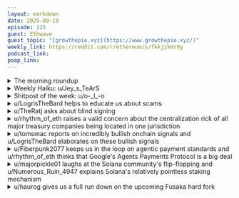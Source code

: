```yaml
---
layout: markdown
date: 2025-09-19
episode: 125
guest: Ethwave
guest_topic: "[growthepie.xyz](https://www.growthepie.xyz/)"
weekly_link: https://reddit.com/r/ethereum/s/fkkjzkHr9y
podcast_link: 
poap_link: 
---
```



<details markdown=1>
<summary>The morning roundup</summary>
[View on Reddit →](https://reddit.com/r/ethereum/comments/1nkumlt/comment/nf0rod6/)

[u/https://reddit.com/user/FrenktheTank/](https://reddit.com/u/https://reddit.com/user/FrenktheTank/)

> Ethereum

[u/https://reddit.com/user/TimbukNine/](https://reddit.com/u/Ethzenn)

> $4,528

[u/alexiskef](https://reddit.com/u/alexiskef)

> 0.0388

</details>
<details markdown=1>
<summary>Weekly Haiku: u/Jey_s_TeArS</summary>
[View on Reddit →](https://reddit.com/r/ethereum/comments/1nfotal/daily_general_discussion_september_13_2025/ne1nfbh/)

*Air-gapped signing keys,*

*No anxiety disease,*

*Security breeze.*

</details>
<details markdown=1>
<summary>Shitpost of the week: u/o-_l_-o</summary>
[View on Reddit →](https://reddit.com/r/ethereum/comments/1njzewo/comment/nex8xml/)

As the best looking member of this sub, I'm thinking about starting an OF where I sexily talk about Ethereum. 

</details>
<details markdown=1>
<summary>u/LogrisTheBard helps to educate us about scams</summary>
[View on Reddit →](https://reddit.com/r/ethereum/comments/1neugb4/daily_general_discussion_september_12_2025/ndurv6k/)

So I just had a partner of mine get scammed trying to send me money. Really sad to see. They just copied the address of the last payment to me from the gnosis safe transaction history and sent it. Unfortunately that last payment was using a spoofed USDC contract and wasn't initiated by them but by another caller and the transaction history on gnosis safe is really really dumb. Some basic wisdom that I told them.

1. Take the address from my invoice obviously. They were just trying to save literally one second of switching between windows because they already were copy pasting the amount due from the invoice.
2. Use ENS when available. A typo there will most likely just fail to resolve; it's unlikely to cause harm.
3. Use a standalone Gnosis safe app, not the web app. This wouldn't have solved this particular problem but if you're using a frontend you have no control over the dependencies.
4. This is a problem with ERC-20 sends in general. As I write on [my explorers guide](https://tokenomicsexplained.com/the-rabbit-hole-explorers-guide/#send-a-test-transaction-first) "There are attackers who generate wallets with similar addresses to ones you own. They’ll even “dust attack” you with some tiny amount of funds to your address so their address will appear in a short list when you fill out the send form. You can simply miskey something and replace a character somewhere. An OS virus can replace the target address in your clipboard. A malicious wallet software can replace the target address in the transaction before forwarding it to your hardware wallet. There’s just a lot of things that can go wrong with this model."

This entire attack vector would be better avoided if we had a decent invoicing system on chain. In addition to sending them the legal invoice form I could have sent them an invoice on chain so I would **pull** the funds from them. If someone somehow hijacks the address on my pull then an invoice goes to a scammer address and no harm is done.

Does anyone here have any experience using a decent on-chain invoicing system? I know request network was supposed to do that back in the day but they don't seem to support sign in with ethereum or even wallet logins on their site and I'm not buying some shitty REQ token to interact with a basic invoicing system.

</details>
<details markdown=1>
<summary>u/TheRatj asks about blind signing</summary>
[View on Reddit →](https://reddit.com/r/ethereum/comments/1neugb4/daily_general_discussion_september_12_2025/ndvrwwu/)

I was swapping some rETH to ETH using CowSwap. On a Ledger Nano S, using Metamask.

This requires Blind Signing. To my untrained eye, there was nothing I could validate on the ledger screen to confirm it was the correct transaction. This is definitely a bit of a problem. I just went with it and luckily the trade worked as intended. 

Is there something I should be looking for to check to ensure it's the right transaction?

Is there a different wallet (eg. Rabby) that would fix this issue?

Is there a different hardware wallet that would fix this issue?

</details>
<details markdown=1>
<summary>u/rhythm_of_eth raises a valid concern about the centralization rick of all major treasury companies being located in one jurisdiction</summary>
[View on Reddit →](https://reddit.com/r/ethereum/comments/1nfotal/daily_general_discussion_september_13_2025/ndyq3nl/)

Thought exercise: 

*What are the risks to Ethereum when it comes to DATs all being US based and with a combined target of roughly 20% of all ETH currently in existence?*

I find myself thinking that having a variety of DATs is meaningless if they are all US based. 

*What's the likelihood of a seizure of assets or a flat out prohibition in the future?*

Ethereum is pushing for scale but also for *privacy features*. I fear the latest policy shift is just mirage and that the end game is too damaging for the power accumulation of any government, so it's likely going to be slammed into the ground. Not even by political opposition... It's even more likely to happen at the hands of the same administration currently encouraging it.

How likely is it that Ethereum *actually* gets embedded into the current traditional financial system so that de-attaching it becomes more problematic than the alternative of letting it run?

</details>
<details markdown=1>
<summary>u/tomsmac reports on incredibly bullish onchain signals and u/LogrisTheBard elaborates on these bullish signals</summary>
[View on Reddit →](https://reddit.com/r/ethereum/comments/1nhczkt/daily_general_discussion_september_15_2025/neeupl9/)

[u/tomsmac](https://reddit.com/u/tomsmac):

Just remarkable bullish signals.

Between 55K and 400K daily ETH leaving the exchanges and into self custody on a DAILY basis followed by Whale’s wallets selling BTC and then buying ETH is perhaps the most bullish signals that I’ve ever seen since the $1.5-1.7 bottom and I’ve been doing this for a very long time.

Financial institutions, both American and foreign are stacking at incredible speed.

You’re not going to want to miss this.

---

[View on Reddit →](https://reddit.com/r/ethereum/comments/1nhczkt/daily_general_discussion_september_15_2025/nef3cwc/)

[u/LogrisTheBard](https://reddit.com/u/LogrisTheBard):

[Accumulation signals](https://reddit.com/r/ethereum/comments/1n4m3vn/daily_general_discussion_august_31_2025/nbr23q8/) have been flashing everywhere for months. Retail wallet share has been falling; whale wallet share has been accumulating at a massive rate. Exchange reserves are plummeting and DATs have been grabbing all they can before their mNAV runs out of fuel.

I do expect we'll see some debt offerings soon where they can feed the corporate bond payments using ETH yields. If it works for MSTR where BTC has 0 yield I see little reason it shouldn't work for ETH with an inherent 2.5%+ yield. If the DXY wants to take another leg down and Powell lowers rates that will make this even more favorable for whichever DAT wants to try it.

</details>
<details markdown=1>
<summary>u/Fiberpunk2077 keeps us in the loop on agentic payment standards and u/rhythm_of_eth thinks that Google's Agents Payments Protocol is a big deal</summary>
[View on Reddit →](https://reddit.com/r/ethereum/comments/1ni8i0e/daily_general_discussion_september_16_2025/nej0pg5/)

[u/Fiberpunk2077](https://reddit.com/u/Fiberpunk2077):

A month ago the Ethereum Foundation X account posted a thread on agentic payments using crypto via the x402 Payment Required standard, developed as an open standard by Coinbase.

Today Google released the Agent Payments Protocol (AP2) open standard for broader agentic payments, but it includes x402 as an extension for crypto payments.

Coinbase and the Ethereum Foundation were collaborators for the new standard.

<https://cloud.google.com/blog/products/ai-machine-learning/announcing-agents-to-payments-ap2-protocol>

---

[View on Reddit →](https://reddit.com/r/ethereum/comments/1nj45oz/daily_general_discussion_september_17_2025/neo4fd3/)

[u/rhythm_of_eth](https://reddit.com/u/rhythm_of_eth):

I low-key think that Google spearheading the AP2 (Agents Payment Protocol) with contributions of the EF and Coinbase is a big deal.

There's a decent chance that Google might convince financial institutions to leverage their GCUL L1 chain instead of Ethereum with the promise of better liquidity and performance down the line.

I'm wondering how many will fall for the counter-party risk trap and the compatibility issues with other Blockchains (GCUL is not EVM). 

Google is making it difficult to anticipate these problems by pushing public standards like AP2 promising Blockchain interoperability with businesses at the app layer.

The EF is a contributor to said standards and I'm left wondering what will happen in this particular front.

It does feel like Ethereum has challenges arising in many fronts with...

- Corporate L1s competing for TradFi attention
- Fractious L2s competing for retail user attention

</details>
<details markdown=1>
<summary>u/majorpickle01 laughs at the Solana community's flip-flopping and u/Numerous_Ruin_4947 explains Solana's relatively pointless staking mechanism</summary>
[View on Reddit →](https://reddit.com/r/ethereum/comments/1nj45oz/daily_general_discussion_september_17_2025/neo04ru/)

[u/majorpickle01](https://reddit.com/u/majorpickle01):

It's very funny seeing Solana peeps flip flop constantly on narratives.

First fees are too high, then Solana is better because it generated more fees.

Now I've seen someone post Solana has more staked market cap with eth, then toly post
 <https://x.com/aeyakovenko/status/1968168977131270268>

Like bro your entire community spent years saying economic security is a meme and eth has wasted capital. Enjoy a 63% stake rate at 8% inflation lmao

---

[View on Reddit →](https://reddit.com/r/ethereum/comments/1nj45oz/daily_general_discussion_september_17_2025/nerah1a/)

[u/Numerous_Ruin_4947](https://reddit.com/u/Numerous_Ruin_4947):

Apparently nothing. It's risk free staking.

[Vivek Raman](https://x.com/VivekVentures)[u/VivekVentures](https://x.com/VivekVentures)

> Reminder that this alt-L1 has no slashing—so staking is just theater to justify their inflation.
> 
> ETH solves for economic incentives with real consequences.
> 
> Others solve for getting their staking ETF approved quickly to mint more tokens to subsidize their data center validators.

[https://x.com/VivekVentures/status/1939809901083283952](https://x.com/VivekVentures/status/1939809901083283952)

</details>
<details markdown=1>
<summary>u/haurog gives us a full run down on the upcoming Fusaka hard fork</summary>
[View on Reddit →](https://reddit.com/r/ethereum/comments/1njzewo/daily_general_discussion_september_18_2025/newfx4o/)

In todays ACD (all core devs) call the Fusaka upgrade timeline was discussed and some definitve dates have been laid down:

On Monday there will be code freeze for clients. Next Thursday (25th) client versions will be released with testnet upgrade times in the code.

The testnet upgrade times are the following:

- Holesky: October 1st 
- Sepolia: October 14th
- Hoodi: October 28th

Any of the upgrades will be on pause if an issue is encountered in one of the previous testnet upgrades.

The upgrade itself will not increase the number of blobs. These are now special upgrades BPO forks (blob parameter only forks) which automatically come 1 week (BPO1) and 2 weeks (BPO2) after each network has upgraded to Fusaka. Currently there is a target of 6 blobs and a maximum of 9 blobs per block. BPO1 will increase to 10/15 (target/max) and BPO2 to 14/21 (target max). Further increases are not yet scheduled and will be done once the network and clients have settled down and optimized for the now different workload and bandwidth. Theoretically Fusaka should allow for a target of 48 blobs per block. Plenty of room for rollups to grow. 

The mainnet upgrade has not been explicitly discussed, but according to their own agreed on upgrade timing mainnet should come end of November / beginning of December.

In short: We most probably get the Fusaka upgrade this year and this will bring a 2.3 times increase in blob space within a few weeks after the upgrade as well as a minimum price paid for these blobs.

UPDATE: There is now a more detailed document with the proposed upgrade epochs and times. The document also has a tentative mainnet upgrade date, but this has not been agreed upon yet and should only be taken as a suggestion for discussion after the last testnet upgrades: <https://notes.ethereum.org/@bbusa/fusaka-bpo-timeline>

</details>
